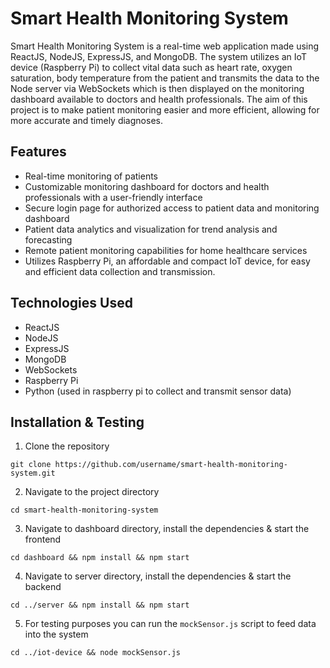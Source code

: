 # Smart Health Monitoring System

Smart Health Monitoring System is a real-time web application made using ReactJS, NodeJS, ExpressJS, and MongoDB. The system utilizes an IoT device (Raspberry Pi) to collect vital data such as heart rate, oxygen saturation, body temperature from the patient and transmits the data to the Node server via WebSockets which is then displayed on the monitoring dashboard available to doctors and health professionals. The aim of this project is to make patient monitoring easier and more efficient, allowing for more accurate and timely diagnoses.

## Features

* Real-time monitoring of patients
* Customizable monitoring dashboard for doctors and health professionals with a user-friendly interface
* Secure login page for authorized access to patient data and monitoring dashboard
* Patient data analytics and visualization for trend analysis and forecasting
* Remote patient monitoring capabilities for home healthcare services
* Utilizes Raspberry Pi, an affordable and compact IoT device, for easy and efficient data collection and transmission.

## Technologies Used

* ReactJS
* NodeJS
* ExpressJS
* MongoDB
* WebSockets
* Raspberry Pi
* Python (used in raspberry pi to collect and transmit sensor data)

## Installation & Testing

1. Clone the repository
```
git clone https://github.com/username/smart-health-monitoring-system.git
```

2. Navigate to the project directory
```
cd smart-health-monitoring-system
```

3. Navigate to dashboard directory, install the dependencies & start the frontend
```
cd dashboard && npm install && npm start
```

4. Navigate to server directory, install the dependencies & start the backend
```
cd ../server && npm install && npm start
```

5. For testing purposes you can run the `mockSensor.js` script to feed data into the system
```
cd ../iot-device && node mockSensor.js
```

